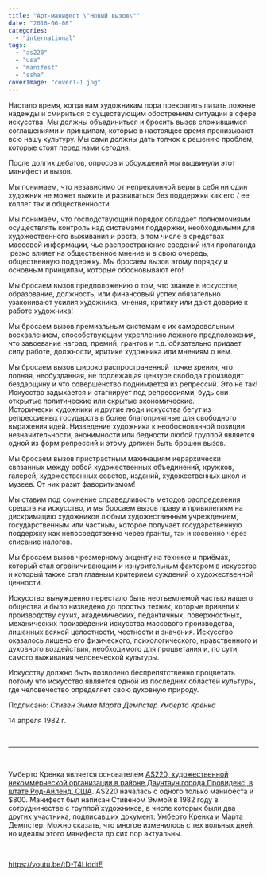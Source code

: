 ```yaml
---
title: "Арт-манифест \"Новый вызов\""
date: "2016-06-08"
categories: 
  - "international"
tags: 
  - "as220"
  - "usa"
  - "manifest"
  - "ssha"
coverImage: "cover1-1.jpg"
---
```


Настало время, когда нам художникам пора прекратить питать ложные надежды и смириться с существующим обострением ситуации в сфере искусства. Мы должны объединиться и бросить вызов сложившимся соглашениями и принципам, которые в настоящее время пронизывают всю нашу культуру. Мы сами должны дать толчок к решению проблем, которые стоят перед нами сегодня.

После долгих дебатов, опросов и обсуждений мы выдвинули этот манифест и вызов.

Мы понимаем, что независимо от непреклонной веры в себя ни один художник не может выжить и развиваться без поддержки как его / ее коллег так и общественности.

Мы понимаем, что господствующий порядок обладает полномочиями осуществлять контроль над системами поддержки, необходимыми для художественного выживания и роста, в том числе в средствах массовой информации, чье распространение сведений или пропаганда  резко влияет на общественное мнение и в свою очередь, общественную поддержку. Мы бросаем вызов этому порядку и основным принципам, которые обосновывают его!

Мы бросаем вызов предположению о том, что звание в искусстве, образование, должность, или финансовый успех обязательно узаконивают усилия художника, мнения, критику или дают доверие к работе художника!

Мы бросаем вызов премиальным системам с их самодовольным восхвалением, способствующим укреплению ложного предположения, что завоевание наград, премий, грантов и т.д. обязательно придает силу работе, должности, критике художника или мнениям о нем.

Мы бросаем вызов широко распространенной  точке зрения, что полная, необузданная, не подлежащая цензуре свобода производит бездарщину и что совершенство поднимается из репрессий. Это не так! Искусство задыхается и стагнирует под репрессиями, будь они открытые политические или скрытые экономические. Исторически художники и другие люди искусства бегут из репрессивных государств в более благоприятные для свободного выражения идей. Низведение художника к необоснованной позиции незначительности, анонимности или бедности любой группой является одной из форм репрессий и этому должен быть брошен вызов.

Мы бросаем вызов пристрастным махинациям иерархически связанных между собой художественных объединений, кружков, галерей, художественных советов, изданий, художественных школ и музеев. От них разит фаворитизмом!

Мы ставим под сомнение справедливость методов распределения средств на искусство, и мы бросаем вызов праву и привилегиям на дискримацию художников любым художественным учреждением, государственным или частным, которое получает государственную поддержку как непосредственно через гранты, так и косвенно через списание налогов.

Мы бросаем вызов чрезмерному акценту на технике и приёмах, который стал ограничивающим и изнурительным фактором в искусстве и который также стал главным критерием суждений о художественной ценности.

Искусство вынужденно перестало быть неотъемлемой частью нашего общества и было низведено до простых техник, которые привели к производству сухих, академических, педантичных, поверхностных, механических произведений искусства массового производства, лишенных всякой целостности, честности и значения. Искусство оказалось лишено его физического, психологического, нравственного и духовного воздействия, необходимого для процветания и, по сути, самого выживания человеческой культуры.

Искусству должно быть позволено беспрепятственно процветать потому что искусство является одной из последних областей культуры, где человечество определяет свою духовную природу.

Подписано: _Стивен Эмма_ _Марта Демпстер_ _Умберто Кренка_

14 апреля 1982 г.

 

* * *

 

Умберто Кренка является основателем [AS220, художественной некоммерческой организации в районе Даунтаун города Провиденс, в штате Род-Айленд, США](http://ooley.ru/as220/). AS220 началась с одного только манифеста и $800. Манифест был написан Стивеном Эммой в 1982 году в сотрудничестве с группой художников, в числе которых были два других участника, подписавших документ: Умберто Кренка и Марта Демпстер. Можно сказать, что многое изменилось с тех вольных дней, но идеалы этого манифеста до сих пор актуальны.

 

https://youtu.be/tD-T4LIddtE
